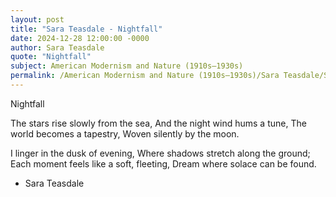 ```yaml
---
layout: post
title: "Sara Teasdale - Nightfall"
date: 2024-12-28 12:00:00 -0000
author: Sara Teasdale
quote: "Nightfall"
subject: American Modernism and Nature (1910s–1930s)
permalink: /American Modernism and Nature (1910s–1930s)/Sara Teasdale/Sara Teasdale - Nightfall
---
```


Nightfall

The stars rise slowly from the sea,
And the night wind hums a tune,
The world becomes a tapestry,
Woven silently by the moon.

I linger in the dusk of evening,
Where shadows stretch along the ground;
Each moment feels like a soft, fleeting,
Dream where solace can be found.

- Sara Teasdale
